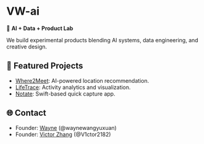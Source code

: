 # VW-ai

🚀 **AI + Data + Product Lab**

We build experimental products blending AI systems, data engineering, and creative design.

## 🔧 Featured Projects
- [Where2Meet](https://github.com/VW-ai/where2meet-client): AI-powered location recommendation.
- [LifeTrace](https://github.com/VW-ai/LifeTrace): Activity analytics and visualization.
- [Notate](https://github.com/VW-ai/Notate): Swift-based quick capture app.

## 🌐 Contact

- Founder: [Wayne](https://waynewangyuxuan.github.io/personal_site/) (@waynewangyuxuan)
- Founder: [Victor Zhang](https://portfolio-vic123.vercel.app/) (@V1ctor2182) 
